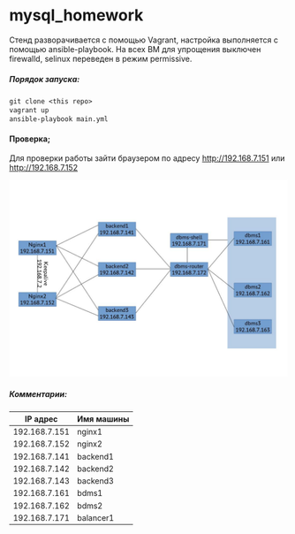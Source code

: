 # mysql_homework

Стенд разворачивается с помощью Vagrant, настройка выполняется с помощью ansible-playbook.
На всех ВМ для упрощения выключен firewalld, selinux переведен в режим permissive.

##### Порядок запуска:
```
git clone <this repo>
vagrant up
ansible-playbook main.yml
```
#### Проверка;
Для проверки работы зайти браузером по адресу http://192.168.7.151 или  http://192.168.7.152

![alt text](https://github.com/KotUchoniy/mysql_homework/blob/main/MySQL1.jpg?raw=true)


##### Комментарии:

| IP адрес | Имя машины |
|-----|--------------------|
| 192.168.7.151 | nginx1 |
| 192.168.7.152 | nginx2 |
| 192.168.7.141 | backend1 |
| 192.168.7.142 | backend2 |
| 192.168.7.143 | backend3 |
| 192.168.7.161 | bdms1 |
| 192.168.7.162 | bdms2 |
| 192.168.7.171 | balancer1 |
